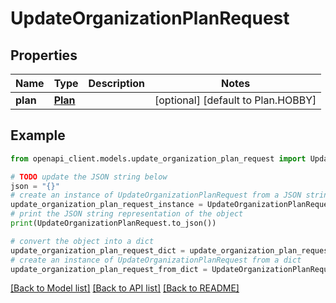 # UpdateOrganizationPlanRequest


## Properties

Name | Type | Description | Notes
------------ | ------------- | ------------- | -------------
**plan** | [**Plan**](Plan.md) |  | [optional] [default to Plan.HOBBY]

## Example

```python
from openapi_client.models.update_organization_plan_request import UpdateOrganizationPlanRequest

# TODO update the JSON string below
json = "{}"
# create an instance of UpdateOrganizationPlanRequest from a JSON string
update_organization_plan_request_instance = UpdateOrganizationPlanRequest.from_json(json)
# print the JSON string representation of the object
print(UpdateOrganizationPlanRequest.to_json())

# convert the object into a dict
update_organization_plan_request_dict = update_organization_plan_request_instance.to_dict()
# create an instance of UpdateOrganizationPlanRequest from a dict
update_organization_plan_request_from_dict = UpdateOrganizationPlanRequest.from_dict(update_organization_plan_request_dict)
```
[[Back to Model list]](../README.md#documentation-for-models) [[Back to API list]](../README.md#documentation-for-api-endpoints) [[Back to README]](../README.md)


